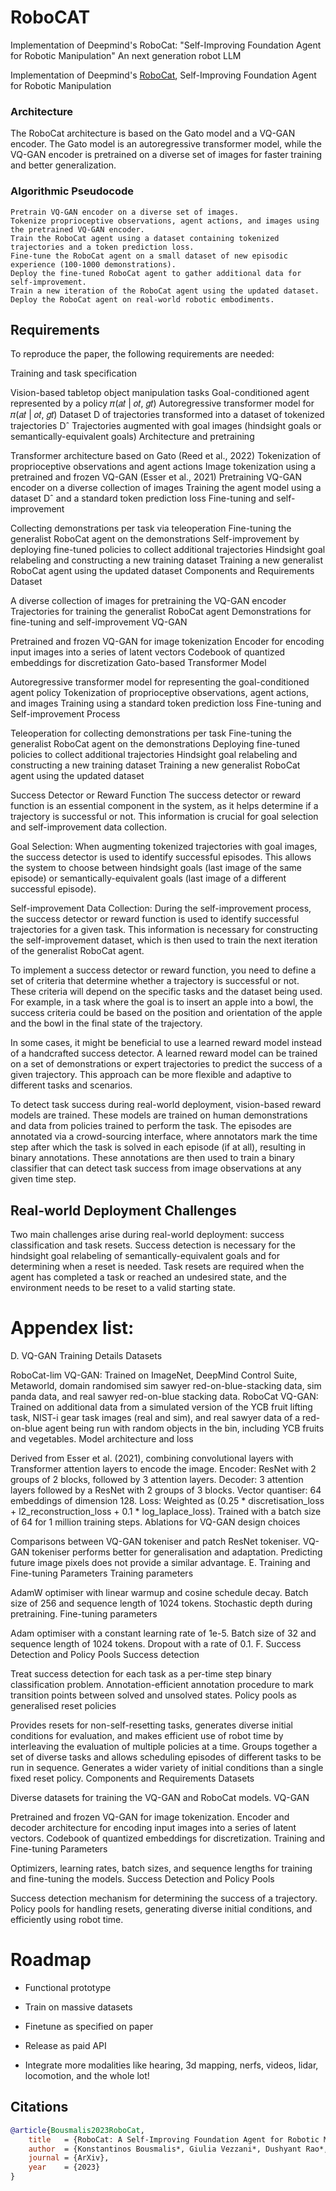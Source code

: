 # RoboCAT
Implementation of Deepmind's RoboCat: "Self-Improving Foundation Agent for Robotic Manipulation" An next generation robot LLM


Implementation of Deepmind's <a href="https://storage.googleapis.com/deepmind-media/DeepMind.com/Blog/robocat-a-self-improving-robotic-agent/robocat-a-self-improving-foundation-agent-for-robotic-manipulation.pdf">RoboCat</a>, Self-Improving Foundation Agent for Robotic Manipulation




### Architecture
The RoboCat architecture is based on the Gato model and a VQ-GAN encoder. The Gato model is an autoregressive transformer model, while the VQ-GAN encoder is pretrained on a diverse set of images for faster training and better generalization.



### Algorithmic Pseudocode
```
Pretrain VQ-GAN encoder on a diverse set of images.
Tokenize proprioceptive observations, agent actions, and images using the pretrained VQ-GAN encoder.
Train the RoboCat agent using a dataset containing tokenized trajectories and a token prediction loss.
Fine-tune the RoboCat agent on a small dataset of new episodic experience (100-1000 demonstrations).
Deploy the fine-tuned RoboCat agent to gather additional data for self-improvement.
Train a new iteration of the RoboCat agent using the updated dataset.
Deploy the RoboCat agent on real-world robotic embodiments.
```

## Requirements
To reproduce the paper, the following requirements are needed:

Training and task specification

Vision-based tabletop object manipulation tasks
Goal-conditioned agent represented by a policy 𝜋(𝑎𝑡 | 𝑜𝑡, 𝑔𝑡)
Autoregressive transformer model for 𝜋(𝑎𝑡 | 𝑜𝑡, 𝑔𝑡)
Dataset D of trajectories transformed into a dataset of tokenized trajectories Dˆ
Trajectories augmented with goal images (hindsight goals or semantically-equivalent goals)
Architecture and pretraining

Transformer architecture based on Gato (Reed et al., 2022)
Tokenization of proprioceptive observations and agent actions
Image tokenization using a pretrained and frozen VQ-GAN (Esser et al., 2021)
Pretraining VQ-GAN encoder on a diverse collection of images
Training the agent model using a dataset Dˆ and a standard token prediction loss
Fine-tuning and self-improvement

Collecting demonstrations per task via teleoperation
Fine-tuning the generalist RoboCat agent on the demonstrations
Self-improvement by deploying fine-tuned policies to collect additional trajectories
Hindsight goal relabeling and constructing a new training dataset
Training a new generalist RoboCat agent using the updated dataset
Components and Requirements
Dataset

A diverse collection of images for pretraining the VQ-GAN encoder
Trajectories for training the generalist RoboCat agent
Demonstrations for fine-tuning and self-improvement
VQ-GAN

Pretrained and frozen VQ-GAN for image tokenization
Encoder for encoding input images into a series of latent vectors
Codebook of quantized embeddings for discretization
Gato-based Transformer Model

Autoregressive transformer model for representing the goal-conditioned agent policy
Tokenization of proprioceptive observations, agent actions, and images
Training using a standard token prediction loss
Fine-tuning and Self-improvement Process

Teleoperation for collecting demonstrations per task
Fine-tuning the generalist RoboCat agent on the demonstrations
Deploying fine-tuned policies to collect additional trajectories
Hindsight goal relabeling and constructing a new training dataset
Training a new generalist RoboCat agent using the updated dataset

Success Detector or Reward Function
The success detector or reward function is an essential component in the system, as it helps determine if a trajectory is successful or not. This information is crucial for goal selection and self-improvement data collection.

Goal Selection: When augmenting tokenized trajectories with goal images, the success detector is used to identify successful episodes. This allows the system to choose between hindsight goals (last image of the same episode) or semantically-equivalent goals (last image of a different successful episode).

Self-improvement Data Collection: During the self-improvement process, the success detector or reward function is used to identify successful trajectories for a given task. This information is necessary for constructing the self-improvement dataset, which is then used to train the next iteration of the generalist RoboCat agent.

To implement a success detector or reward function, you need to define a set of criteria that determine whether a trajectory is successful or not. These criteria will depend on the specific tasks and the dataset being used. For example, in a task where the goal is to insert an apple into a bowl, the success criteria could be based on the position and orientation of the apple and the bowl in the final state of the trajectory.

In some cases, it might be beneficial to use a learned reward model instead of a handcrafted success detector. A learned reward model can be trained on a set of demonstrations or expert trajectories to predict the success of a given trajectory. This approach can be more flexible and adaptive to different tasks and scenarios.


To detect task success during real-world deployment, vision-based reward models are trained. These models are trained on human demonstrations and data from policies trained to perform the task. The episodes are annotated via a crowd-sourcing interface, where annotators mark the time step after which the task is solved in each episode (if at all), resulting in binary annotations. These annotations are then used to train a binary classifier that can detect task success from image observations at any given time step.

## Real-world Deployment Challenges
Two main challenges arise during real-world deployment: success classification and task resets. Success detection is necessary for the hindsight goal relabeling of semantically-equivalent goals and for determining when a reset is needed. Task resets are required when the agent has completed a task or reached an undesired state, and the environment needs to be reset to a valid starting state.



# Appendex list:

D. VQ-GAN Training Details
Datasets

RoboCat-lim VQ-GAN: Trained on ImageNet, DeepMind Control Suite, Metaworld, domain randomised sim sawyer red-on-blue-stacking data, sim panda data, and real sawyer red-on-blue stacking data.
RoboCat VQ-GAN: Trained on additional data from a simulated version of the YCB fruit lifting task, NIST-i gear task images (real and sim), and real sawyer data of a red-on-blue agent being run with random objects in the bin, including YCB fruits and vegetables.
Model architecture and loss

Derived from Esser et al. (2021), combining convolutional layers with Transformer attention layers to encode the image.
Encoder: ResNet with 2 groups of 2 blocks, followed by 3 attention layers.
Decoder: 3 attention layers followed by a ResNet with 2 groups of 3 blocks.
Vector quantiser: 64 embeddings of dimension 128.
Loss: Weighted as (0.25 * discretisation_loss + l2_reconstruction_loss + 0.1 * log_laplace_loss).
Trained with a batch size of 64 for 1 million training steps.
Ablations for VQ-GAN design choices

Comparisons between VQ-GAN tokeniser and patch ResNet tokeniser.
VQ-GAN tokeniser performs better for generalisation and adaptation.
Predicting future image pixels does not provide a similar advantage.
E. Training and Fine-tuning Parameters
Training parameters

AdamW optimiser with linear warmup and cosine schedule decay.
Batch size of 256 and sequence length of 1024 tokens.
Stochastic depth during pretraining.
Fine-tuning parameters

Adam optimiser with a constant learning rate of 1e-5.
Batch size of 32 and sequence length of 1024 tokens.
Dropout with a rate of 0.1.
F. Success Detection and Policy Pools
Success detection

Treat success detection for each task as a per-time step binary classification problem.
Annotation-efficient annotation procedure to mark transition points between solved and unsolved states.
Policy pools as generalised reset policies

Provides resets for non-self-resetting tasks, generates diverse initial conditions for evaluation, and makes efficient use of robot time by interleaving the evaluation of multiple policies at a time.
Groups together a set of diverse tasks and allows scheduling episodes of different tasks to be run in sequence.
Generates a wider variety of initial conditions than a single fixed reset policy.
Components and Requirements
Datasets

Diverse datasets for training the VQ-GAN and RoboCat models.
VQ-GAN

Pretrained and frozen VQ-GAN for image tokenization.
Encoder and decoder architecture for encoding input images into a series of latent vectors.
Codebook of quantized embeddings for discretization.
Training and Fine-tuning Parameters

Optimizers, learning rates, batch sizes, and sequence lengths for training and fine-tuning the models.
Success Detection and Policy Pools

Success detection mechanism for determining the success of a trajectory.
Policy pools for handling resets, generating diverse initial conditions, and efficiently using robot time.


# Roadmap

* Functional prototype

* Train on massive datasets

* Finetune as specified on paper

* Release as paid API

* Integrate more modalities like hearing, 3d mapping, nerfs, videos, lidar, locomotion, and the whole lot!


## Citations

```bibtex
@article{Bousmalis2023RoboCat,
    title   = {RoboCat: A Self-Improving Foundation Agent for Robotic Manipulation},
    author  = {Konstantinos Bousmalis*, Giulia Vezzani*, Dushyant Rao*, Coline Devin*, Alex X. Lee*, Maria Bauza*, Todor Davchev*, Yuxiang Zhou*, Agrim Gupta*,1, Akhil Raju, Antoine Laurens, Claudio Fantacci, Valentin Dalibard, Martina Zambelli, Murilo Martins, Rugile Pevceviciute, Michiel Blokzijl, Misha Denil, Nathan Batchelor, Thomas Lampe, Emilio Parisotto, Konrad Żołna, Scott Reed, Sergio Gómez Colmenarejo, Jon Scholz, Abbas Abdolmaleki, Oliver Groth, Jean-Baptiste Regli, Oleg Sushkov, Tom Rothörl, José Enrique Chen, Yusuf Aytar, Dave Barker, Joy Ortiz, Martin Riedmiller, Jost Tobias Springenberg, Raia Hadsell†, Francesco Nori† and Nicolas Heess},
    journal = {ArXiv},
    year    = {2023}
}
```



